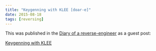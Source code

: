 ```yaml
---
title: "Keygenning with KLEE [doar-e]"
date: 2015-08-18
tags: [reversing]
---
```


This was published in the
[Diary of a reverse-engineer](https://doar-e.github.io) as a guest post:

[Keygenning with KLEE](https://doar-e.github.io/blog/2015/08/18/keygenning-with-klee/)